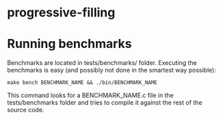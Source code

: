 # progressive-filling

# Running benchmarks

Benchmarks are located in tests/benchmarks/ folder.  Executing the benchmarks
is easy (and possibly not done in the smartest way possible):

```
make bench BENCHMARK_NAME && ./bin/BENCHMARK_NAME
```

This command looks for a BENCHMARK_NAME.c file in the tests/benchmarks folder
and tries to compile it against the rest of the source code.

